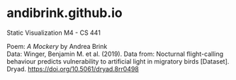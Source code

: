 # andibrink.github.io
Static Visualization M4 - CS 441 <br>

Poem: <em>A Mockery</em> by Andrea Brink <br>
Data: Winger, Benjamin M. et al. (2019). Data from: Nocturnal flight-calling behaviour predicts vulnerability to artificial light in migratory birds [Dataset]. Dryad. https://doi.org/10.5061/dryad.8rr0498
